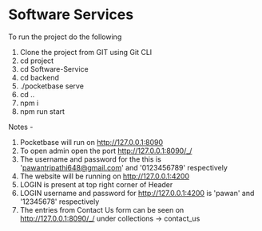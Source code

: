 # Software Services

To run the project do the following

1. Clone the project from GIT using Git CLI
2. cd project
3. cd Software-Service
4. cd backend
5. ./pocketbase serve
6. cd ..
7. npm i
8. npm run start

Notes -

1. Pocketbase will run on http://127.0.0.1:8090
2. To open admin open the port http://127.0.0.1:8090/_/
3. The username and password for the this is 'pawantripathi648@gmail.com' and '0123456789' respectively
4. The website will be running on http://127.0.0.1:4200
5. LOGIN is present at top right corner of Header
6. LOGIN username and password for http://127.0.0.1:4200 is 'pawan' and '12345678' respectively
7. The entries from Contact Us form can be seen on http://127.0.0.1:8090/_/ under collections -> contact_us
